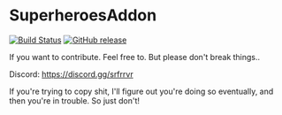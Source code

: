 # SuperheroesAddon 
[![Build Status](https://travis-ci.org/ImranDoet/superheroesaddon.svg?branch=master)](https://travis-ci.org/ImranDoet/superheroesaddon) [![GitHub release](https://img.shields.io/github/release/qubyte/rubidium.svg)]()

If you want to contribute. Feel free to. But please don't break things..

Discord: https://discord.gg/srfrrvr

If you're trying to copy shit, I'll figure out you're doing so eventually, and then you're in trouble. So just don't!

